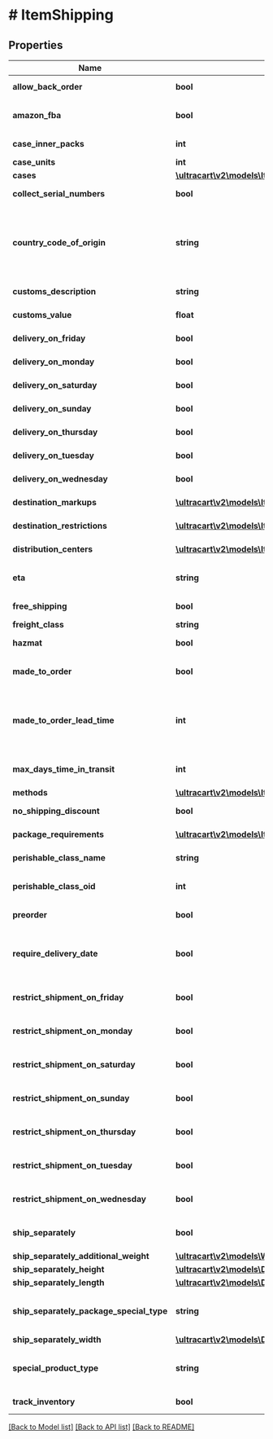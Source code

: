 # # ItemShipping

## Properties

Name | Type | Description | Notes
------------ | ------------- | ------------- | -------------
**allow_back_order** | **bool** | Allow back order | [optional]
**amazon_fba** | **bool** | Fulfillment by Amazon.com | [optional]
**case_inner_packs** | **int** | Case inner packs | [optional]
**case_units** | **int** | Case units | [optional]
**cases** | [**\ultracart\v2\models\ItemShippingCase[]**](ItemShippingCase.md) | Cases | [optional]
**collect_serial_numbers** | **bool** | This item is on pre-order | [optional]
**country_code_of_origin** | **string** | Country code of origin for customs forms.  (ISO-3166 two letter code) | [optional]
**customs_description** | **string** | Customs description | [optional]
**customs_value** | **float** | Customs value | [optional]
**delivery_on_friday** | **bool** | Delivery on Friday | [optional]
**delivery_on_monday** | **bool** | Delivery on Monday | [optional]
**delivery_on_saturday** | **bool** | Delivery on Saturday | [optional]
**delivery_on_sunday** | **bool** | Delivery on Sunday | [optional]
**delivery_on_thursday** | **bool** | Delivery on Thursday | [optional]
**delivery_on_tuesday** | **bool** | Delivery on Tuesday | [optional]
**delivery_on_wednesday** | **bool** | Delivery on Wednesday | [optional]
**destination_markups** | [**\ultracart\v2\models\ItemShippingDestinationMarkup[]**](ItemShippingDestinationMarkup.md) | Destination markups | [optional]
**destination_restrictions** | [**\ultracart\v2\models\ItemShippingDestinationRestriction[]**](ItemShippingDestinationRestriction.md) | Destination restrictions | [optional]
**distribution_centers** | [**\ultracart\v2\models\ItemShippingDistributionCenter[]**](ItemShippingDistributionCenter.md) | Distribution centers | [optional]
**eta** | **string** | Estimated time of arrival | [optional]
**free_shipping** | **bool** | Qualifies for free shipping | [optional]
**freight_class** | **string** | Freight class | [optional]
**hazmat** | **bool** | Hazardous material | [optional]
**made_to_order** | **bool** | True if this item is made to order | [optional]
**made_to_order_lead_time** | **int** | Number of days lead time it takes to make the item before ite can ship | [optional]
**max_days_time_in_transit** | **int** | Maximum days allowed in transit | [optional]
**methods** | [**\ultracart\v2\models\ItemShippingMethod[]**](ItemShippingMethod.md) | Methods | [optional]
**no_shipping_discount** | **bool** | No shipping discounts | [optional]
**package_requirements** | [**\ultracart\v2\models\ItemShippingPackageRequirement[]**](ItemShippingPackageRequirement.md) | Package requirements | [optional]
**perishable_class_name** | **string** | Perishable class name | [optional]
**perishable_class_oid** | **int** | Perishable class object identifier | [optional]
**preorder** | **bool** | This item is on pre-order | [optional]
**require_delivery_date** | **bool** | True to require customer to select a delivery date | [optional]
**restrict_shipment_on_friday** | **bool** | Restrict shipment on Friday | [optional]
**restrict_shipment_on_monday** | **bool** | Restrict shipment on Monday | [optional]
**restrict_shipment_on_saturday** | **bool** | Restrict shipment on Saturday | [optional]
**restrict_shipment_on_sunday** | **bool** | Restrict shipment on Sunday | [optional]
**restrict_shipment_on_thursday** | **bool** | Restrict shipment on Thursday | [optional]
**restrict_shipment_on_tuesday** | **bool** | Restrict shipment on Tuesday | [optional]
**restrict_shipment_on_wednesday** | **bool** | Restrict shipment on Wednesday | [optional]
**ship_separately** | **bool** | Ship this item in a separate box | [optional]
**ship_separately_additional_weight** | [**\ultracart\v2\models\Weight**](Weight.md) |  | [optional]
**ship_separately_height** | [**\ultracart\v2\models\Distance**](Distance.md) |  | [optional]
**ship_separately_length** | [**\ultracart\v2\models\Distance**](Distance.md) |  | [optional]
**ship_separately_package_special_type** | **string** | Ship separately package special type | [optional]
**ship_separately_width** | [**\ultracart\v2\models\Distance**](Distance.md) |  | [optional]
**special_product_type** | **string** | Special product type (USPS Media Mail) | [optional]
**track_inventory** | **bool** | Track inventory | [optional]

[[Back to Model list]](../../README.md#models) [[Back to API list]](../../README.md#endpoints) [[Back to README]](../../README.md)
